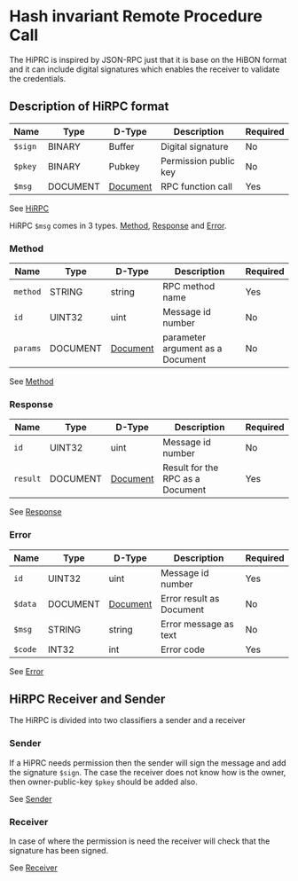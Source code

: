 # Hash invariant Remote Procedure Call

The HiPRC is inspired by JSON-RPC just that it is base on the HiBON format and it can include digital signatures which enables the receiver to validate the credentials.


## Description of HiRPC format

| Name    | Type     | D-Type                                            | Description           | Required |
| ------- | -------- | ------------------------------------------------- | --------------------- | -------- |
| `$sign` | BINARY   | Buffer                                            | Digital signature     | No       |
| `$pkey` | BINARY   | Pubkey                                            | Permission public key | No       |
| `$msg`  | DOCUMENT | [Document](ddoc://tagion.hibon.Document.Document) | RPC function call     | Yes      |

See [HiRPC](ddoc://tagion.communication.HiRPC.HiRPC)

HiRPC `$msg` comes in 3 types. [Method](#Method), [Response](#Response) and [Error](#Error).

### Method
| Name     | Type     | D-Type                                            | Description                      | Required |
| -------- | -------- | ------------------------------------------------- | -------------------------------- | -------- |
| `method` | STRING   | string                                            | RPC method name                  | Yes      |
| `id`     | UINT32   | uint                                              | Message id number                | No       |
| `params` | DOCUMENT | [Document](ddoc://tagion.hibon.Document.Document) | parameter argument as a Document | No       |

See [Method](ddoc://tagion.communication.HiRPC.HiRPC.Method)

### Response 
| Name     | Type     | D-Type                                            | Description                      | Required |
| -------- | -------- | ------------------------------------------------- | -------------------------------- | -------- |
| `id `    | UINT32   | uint                                              | Message id number                | No       |
| `result` | DOCUMENT | [Document](ddoc://tagion.hibon.Document.Document) | Result for the RPC as a Document | Yes      |

See [Response](ddoc://tagion.communication.HiRPC.HiRPC.Response)

### Error

| Name    | Type     | D-Type                                            | Description              | Required |
| ------- | -------- | ------------------------------------------------- | ------------------------ | -------- |
| `id`    | UINT32   | uint                                              | Message id number        | Yes      |
| `$data` | DOCUMENT | [Document](ddoc://tagion.hibon.Document.Document) | Error result as Document | No       |
| `$msg`  | STRING   | string                                            | Error message as text    | No       |
| `$code` | INT32    | int                                               | Error code               | Yes      |

See [Error](ddoc://tagion.communication.HiRPC.HiRPC.Error)

## HiRPC Receiver and Sender

The HiRPC is divided into two classifiers a sender and a receiver

### Sender 
If a HiPRC needs permission then the sender will sign the message and add the signature `$sign`.
The case the receiver does not know how is the owner, then owner-public-key `$pkey` should be added also.

See [Sender](ddoc://tagion.communication.HiRPC.HiRPC.Post)

### Receiver
In case of where the permission is need the receiver will check that the signature has been signed.

See [Receiver](ddoc://tagion.communication.HiRPC.HiRPC.Post)


